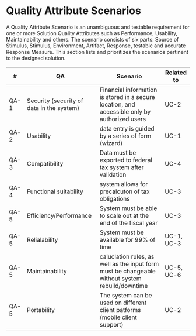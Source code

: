 # Quality Attribute Scenarios
A Quality Attribute Scenario is an unambiguous and testable requirement for one or more Solution Quality Attributes such as Performance, Usability, Maintainability and others. The scenario consists of six parts: Source of Stimulus, Stimulus, Environment, Artifact, Response, testable and accurate Response Measure.
This section lists and prioritizes the scenarios pertinent to the designed solution.

|  # | QA | Scenario | Related to
| --- | ----------- | --- | --- |
| QA-1 | Security (security of data in the system) | Financial information is stored in a secure location, and accessible only by authorized users | UC-2
| QA-2 | Usability| data entry is guided by a series of form (wizard)| UC-1 
| QA-3 | Compatibility | Data must be exported to federal tax system after validation| UC-4
| QA-4 | Functional suitability | system allows for precalcuton of tax obligations | UC-3
| QA-5 | Efficiency/Performance | System must be able to scale out at the end of the fiscal year| UC-3
| QA-5 | Relialability | System must be available for 99% of time | UC-1, UC-3
| QA-5 | Maintainability | caluclation rules, as well as the input form must be changeable without system rebuild/downtime| UC-5, UC-6
| QA-5 | Portability | The system can be used on different client patforms (mobile client support)| UC-2
